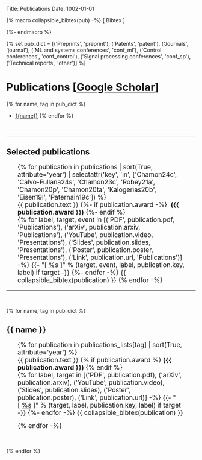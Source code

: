 Title: Publications
Date: 1002-01-01

<style>
.pubs_list ul{
  padding: 0 30px;
  font-size: 17px;
  list-style-type: none;
}

.pubs_list li{
  margin: 0 0 15px 0;
}

/* Style the button that is used to open and close the collapsible content */
.collapsible a {
  cursor: pointer;
}

.active {
  font-weight: bold;
}

.collapsible p {
  margin: 0;
}

/* Style the collapsible content. Note: hidden by default */
.collapsible-content {
  display: none;
  overflow: hidden;
  margin-top: 1rem;
}
</style>


{% macro collapsible_bibtex(pub) -%}
<span class="collapsible">
[&nbsp;<a class="collapsible_link">Bibtex</a>&nbsp;]
<div class="collapsible-content">
<pre>{{ pub.bibtex }}</pre>
</div>
</span>
{%- endmacro %}


{% set pub_dict = [('Preprints', 'preprint'), ('Patents', 'patent'), ('Journals', 'journal'), ('ML and systems conferences', 'conf_ml'), ('Control conferences', 'conf_control'), ('Signal processing conferences', 'conf_sp'), ('Technical reports', 'other')] %}

# Publications [[Google Scholar](https://scholar.google.ca/citations?user=FIm-l-sAAAAJ&hl=en)]

{% for name, tag in pub_dict %}
- [{{name}}](#{{tag}})
{% endfor %}

&nbsp;

-----

## Selected publications

<div class="pubs_list">
<ul>
  {% for publication in publications | sort(True, attribute='year') | selectattr('key', 'in', ['Chamon24c', 'Calvo-Fullana24s', 'Chamon23c', 'Robey21a', 'Chamon20p', 'Chamon20ta', 'Kalogerias20b', 'Eisen19l', 'Paternain19c']) %}
  <li id='{{ publication.key }}'>
    {{ publication.text }}
    {%- if publication.award -%}
      &nbsp;<strong>({{ publication.award }})</strong>
    {%- endif %}
    <br />
    {% for label, target, event in [('PDF', publication.pdf, 'Publications'), ('arXiv', publication.arxiv, 'Publications'), ('YouTube', publication.video, 'Presentations'), ('Slides', publication.slides, 'Presentations'), ('Poster', publication.poster, 'Presentations'), ('Link', publication.url, 'Publications')] -%}
      {{- "[&nbsp;<a href=\"%s\" onClick=\"gtag('event', '%s', {'event_category' : '%s', 'event_label' : '%s'});\">%s</a>&nbsp;]" % (target, event, label, publication.key, label) if target -}}
    {%- endfor -%}
    {{ collapsible_bibtex(publication) }}
  {% endfor -%}
</ul>
</div>

-----

&nbsp;

{% for name, tag in pub_dict %}
<h2 id="{{ tag }}">{{ name }}</h2>

<div class="pubs_list">
<ul>
  {% for publication in publications_lists[tag] | sort(True, attribute='year') %}
    <li id='{{ publication.key }}'>
      {{ publication.text }}
      {% if publication.award %}
        <strong>({{ publication.award }})</strong>
      {% endif %}
    <br />
    {% for label, target in [('PDF', publication.pdf), ('arXiv', publication.arxiv), ('YouTube', publication.video), ('Slides', publication.slides), ('Poster', publication.poster), ('Link', publication.url)] -%}
      {{- "[&nbsp;<a href=\"%s\" onClick=\"gtag('event', 'Publications', {'event_category' : '%s', 'event_label' : '%s'});\">%s</a>&nbsp;]" % (target, label, publication.key, label) if target -}}
    {%- endfor -%}
    {{ collapsible_bibtex(publication) }}
    </li>
  {% endfor -%}
</ul>
</div>

&nbsp;

{% endfor %}



<script>
var coll = document.getElementsByClassName("collapsible");
var i;

for (i = 0; i < coll.length; i++) {
  coll[i].getElementsByClassName("collapsible_link")[0].addEventListener("click", function() {
    this.classList.toggle("active");

    // Sentinel
    var content = this.nextElementSibling;
    while (content) {
      if (content.matches('.collapsible-content')) break;
      content = sibling.nextElementSibling;
    }

    if (content.style.display === "block") {
      content.style.display = "none";
    } else {
      content.style.display = "block";
    }
  });
}
</script>
